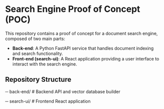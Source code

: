 # Search Engine Proof of Concept (POC)

This repository contains a proof of concept for a document search engine, composed of two main parts:

- **Back-end**: A Python FastAPI service that handles document indexing and search functionality.
- **Front-end (search-ui)**: A React application providing a user interface to interact with the search engine.

## Repository Structure

─ back-end/       # Backend API and vector database builder

─ search-ui/      # Frontend React application

